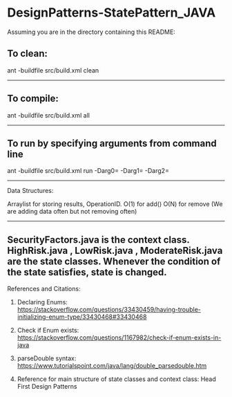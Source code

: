 # DesignPatterns-StatePattern_JAVA

Assuming you are in the directory containing this README:

## To clean:
ant -buildfile src/build.xml clean

-----------------------------------------------------------------------
## To compile: 
ant -buildfile src/build.xml all

-----------------------------------------------------------------------
## To run by specifying arguments from command line 
ant -buildfile src/build.xml run -Darg0=<InputFile> -Darg1=<OutputFile> -Darg2=<DebugValue>

-----------------------------------------------------------------------
Data Structures:

Arraylist for storing results, OperationID. O(1) for add() O(N) for 
remove (We are adding data often but not removing often)

-----------------------------------------------------------------------
SecurityFactors.java is the context class. HighRisk.java , LowRisk.java
 , ModerateRisk.java are the state classes. Whenever the condition of 
 the state satisfies, state is changed.
-----------------------------------------------------------------------

References and Citations:

1) Declaring Enums:
https://stackoverflow.com/questions/33430459/having-trouble-initializing-enum-type/33430468#33430468

2) Check if Enum exists:
https://stackoverflow.com/questions/1167982/check-if-enum-exists-in-java

3) parseDouble syntax:
https://www.tutorialspoint.com/java/lang/double_parsedouble.htm

4) Reference for main structure of state classes and context class:
Head First Design Patterns
